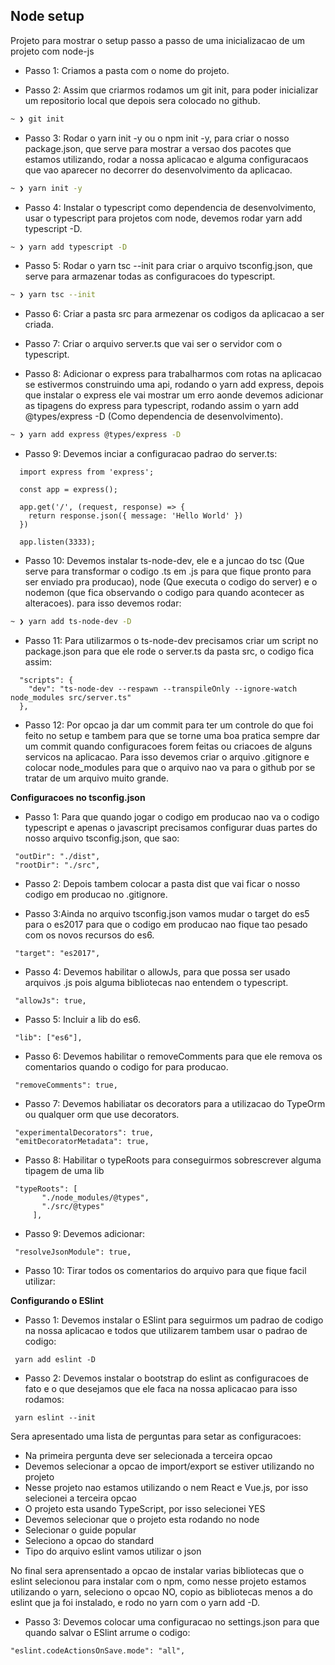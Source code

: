 ## Node setup

Projeto para mostrar o setup passo a passo de uma inicializacao de um projeto com node-js

- Passo 1: Criamos a pasta com o nome do projeto.

- Passo 2: Assim que criarmos rodamos um git init, para poder inicializar um repositorio local que depois sera colocado no github.
```sh
~ ❯ git init
```


- Passo 3: Rodar o yarn init -y ou o npm init -y, para criar o nosso package.json, que serve para mostrar a versao dos pacotes que estamos utilizando, rodar a nossa aplicacao e alguma configuracaos que vao aparecer no decorrer do desenvolvimento da aplicacao.
```sh
~ ❯ yarn init -y
```

- Passo 4: Instalar o typescript como dependencia de desenvolvimento, usar o typescript para projetos com node, devemos rodar yarn add typescript -D.
```sh
~ ❯ yarn add typescript -D
```

- Passo 5: Rodar o yarn tsc --init para criar o arquivo tsconfig.json, que serve para armazenar todas as configuracoes do typescript.
```sh
~ ❯ yarn tsc --init
```

- Passo 6: Criar a pasta src  para armezenar os codigos da aplicacao a ser criada. 

- Passo 7: Criar o arquivo server.ts que vai ser o servidor com o typescript.

- Passo 8: Adicionar o express para trabalharmos com rotas na aplicacao se estivermos construindo uma api, rodando o yarn add express, depois que instalar o express ele vai mostrar um erro aonde devemos adicionar as tipagens do express para typescript, rodando assim o yarn add @types/express -D (Como dependencia de desenvolvimento).
```sh
~ ❯ yarn add express @types/express -D
```

- Passo 9: Devemos inciar a configuracao padrao do server.ts: 
```
  import express from 'express';

  const app = express();

  app.get('/', (request, response) => {
    return response.json({ message: 'Hello World' })
  })

  app.listen(3333);  
```

- Passo 10: Devemos instalar ts-node-dev, ele e a juncao do tsc (Que serve para transformar o codigo .ts em .js para que fique pronto para ser enviado pra producao), node (Que executa o codigo do server) e o nodemon (que fica observando o codigo para quando acontecer as alteracoes). para isso devemos rodar:
```sh
~ ❯ yarn add ts-node-dev -D
```

- Passo 11: Para utilizarmos o ts-node-dev precisamos criar um script no package.json para que ele rode o server.ts da pasta src, o codigo fica assim:
```
  "scripts": {
    "dev": "ts-node-dev --respawn --transpileOnly --ignore-watch node_modules src/server.ts"
  },
```

- Passo 12: Por opcao ja dar um commit para ter um controle do que foi feito no setup e tambem para que se torne uma boa pratica sempre dar um commit quando configuracoes forem feitas ou criacoes de alguns servicos na aplicacao. Para isso devemos criar o arquivo .gitignore e colocar node_modules para que o arquivo nao va para o github por se tratar de um arquivo muito grande. 

**Configuracoes no tsconfig.json**

 - Passo 1: Para que quando jogar o codigo em producao nao va o codigo typescript e apenas o javascript precisamos configurar duas partes do nosso arquivo tsconfig.json, que sao: 
 ```
  "outDir": "./dist",                        
  "rootDir": "./src", 
 ```
 - Passo 2: Depois tambem colocar a pasta dist que vai ficar o nosso codigo em producao no .gitignore. 

 - Passo 3:Ainda no arquivo tsconfig.json vamos mudar o target do es5 para o es2017 para que o codigo em producao nao fique tao pesado com os novos recursos do es6.
 ```
  "target": "es2017", 
 ```

 - Passo 4: Devemos habilitar o allowJs, para que possa ser usado arquivos .js pois alguma bibliotecas nao entendem o typescript.
 ```
  "allowJs": true,
 ```

 - Passo 5: Incluir a lib do es6.
 ```
  "lib": ["es6"],
 ```

 - Passo 6: Devemos habilitar o removeComments para que ele remova os comentarios quando o codigo for para producao.
 ```
  "removeComments": true,
 ```

 - Passo 7: Devemos habiliatar os decorators para a utilizacao do TypeOrm ou qualquer orm que use decorators.
 ```
  "experimentalDecorators": true,
  "emitDecoratorMetadata": true,
 ```

 - Passo 8: Habilitar o typeRoots para conseguirmos sobrescrever alguma tipagem de uma lib
 ```
  "typeRoots": [
        "./node_modules/@types",
        "./src/@types"
      ], 
 ```

 - Passo 9: Devemos adicionar: 
 ```
  "resolveJsonModule": true,
 ```

 - Passo 10: Tirar todos os comentarios do arquivo para que fique facil utilizar:

**Configurando o ESlint**
 - Passo 1: Devemos instalar o ESlint para seguirmos um padrao de codigo na nossa aplicacao e todos que utilizarem tambem usar o padrao de codigo:
 ```
  yarn add eslint -D
 ```

 - Passo 2: Devemos instalar o bootstrap do eslint as configuracoes de fato e o que desejamos que ele faca na nossa aplicacao para isso rodamos:
 ```
  yarn eslint --init
 ```
 Sera apresentado uma lista de perguntas para setar as configuracoes:
  - Na primeira pergunta deve ser selecionada a terceira opcao
  - Devemos selecionar a opcao de import/export se estiver utilizando no projeto
  - Nesse projeto nao estamos utilizando o nem React e Vue.js, por isso selecionei a terceira opcao
  - O projeto esta usando TypeScript, por isso selecionei YES
  - Devemos selecionar que o projeto esta rodando no node
  - Selecionar o guide popular
  - Seleciono a opcao do standard
  - Tipo do arquivo eslint vamos utilizar o json
 
 No final sera aprensentado a opcao de instalar varias bibliotecas que o eslint selecionou para instalar com o npm, como nesse projeto estamos utilizando o yarn, seleciono o opcao NO, copio as bibliotecas menos a do eslint que ja foi instalado, e rodo no yarn com o yarn add -D.

 - Passo 3: Devemos colocar uma configuracao no settings.json para que quando salvar o ESlint arrume o codigo:
 ```
 "eslint.codeActionsOnSave.mode": "all",
 ```


